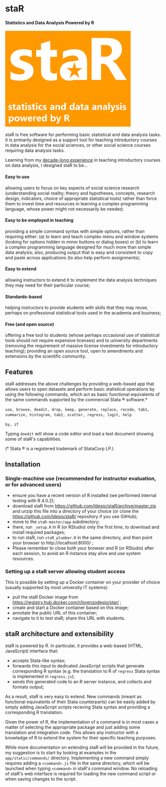 # staR
#### Statistics and Data Analysis Powered by R

![staR - Statistics and Data Analysis powered by R](app/static/logo_splash_small.png)

staR is free software for performing basic statistical and data analysis tasks. It is primarily designed as a support tool for teaching introductory courses in data analysis for the social sciences, or other social science courses requiring data analysis tasks.

Learning from my [decade-long experience](http://docenti.luiss.it/desio/) in teaching introductory courses on data analysis, I designed staR to be...

#### Easy to use
allowing users to focus on key aspects of social science research (understanding social reality; theory and hypotheses, concepts, research design, indicators, choice of appropriate statistical tools) rather than force them to invest time and resources in learning a complex programming language, whose power might not necessarily be needed;
#### Easy to be employed in teaching
providing a simple command syntax with simple options, rather than requiring either: (a) to learn and teach complex menu and window systems (looking for options hidden in minor buttons or dialog boxes) or (b) to learn a complex programming language designed for much more than simple data analysis;
also, producing output that is easy and consistent to copy and paste across applications (to also help perform assignments);
#### Easy to extend
allowing instructors to extend it to implement the data analysis techniques they may need for their particular course;
#### Standards-based
helping instructors to provide students with skills that they may reuse, perhaps on professional statistical tools used in the academia and business;
#### Free (and open source)
offering a free tool to students (whose perhaps occasional use of statistical tools should not require expensive licenses) and to university departments (removing the requirement of massive license investments for introductory teaching);
providing an open source tool, open to amendments and extensions by the scientific community.

## Features
staR addresses the above challenges by providing a web-based app that allows users to open datasets and perform basic statistical operations by using the following commands, which act as basic functional equivalents of the same commands supported by the commercial Stata ® software.*

`use, browse, doedit, drop, keep, generate, replace, recode, tab1, summarize, histogram, tab2, scatter, regress, logit, help`

`by, if`

Typing `doedit` will show a code editor and load a test document showing some of staR's capabilities.

(* Stata ® is a registered trademark of StataCorp LP.)

## Installation

### Single-machine use (recommended for instructor evaluation, or for advanced users)

* ensure you have a recent version of R installed (we performed internal testing with R 4.0.2);
* download staR from https://github.com/ldesio/staR/archive/master.zip and unzip this file into a directory of your choice
(or clone the https://github.com/ldesio/staR/ repository if you use GitHub);
* move to the `staR-master/app` subdirectory;
* there, run `_setup.R` in R (or RStudio) only the first time, to download and install required packages;
* to run staR, run `staR_plumber.R` in the same directory, and then point your browser to http://localhost:8000/ ;
* Please remember to close both your browser *and* R (or RStudio) after each session, to avoid an R instance stay alive and use system resources.

### Setting up a staR server allowing student access

This is possible by setting up a Docker container on your provider of choice (usually supported by most university IT systems):
* pull the staR Docker image from https://registry.hub.docker.com/r/lorenzodesio/star/ ;
* create and start a Docker container based on this image;
* annotate the public URL of this container;
* navigate to it to test staR; share this URL with students.

## staR architecture and extensibility
staR is powered by R. In particular, it provides a web-based (HTML, JavaScript) interface that:

* accepts Stata-like syntax;
* forwards this input to dedicated JavaScript scripts that generate corresponding R syntax (e.g. the translation to R of `regress` Stata syntax is implemented in `regress.js`);
* sends this generated code to an R server instance, and collects and formats output;

As a result, staR is very easy to extend. New commands (meant as functional equivalents of their Stata counterparts) can be easily added by simply adding JavaScript scripts receving Stata syntax and providing a corresponding R translation.

Given the power of R, the implementation of a command is in most cases a matter of selecting the appropriate package and just adding some translation and integration code. This allows any instructor with a knowledge of R to extend the system for their specific teaching purposes.

While more documentation on extending staR will be provided in the future, my suggestion is to start by looking at examples in the `app/static/commands/` directory. Implementing a new command simply requires adding a `<command>.js` file in the same directory, which will be launched when typing `<command>` in staR's command window. No reloading of staR's web interface is required for loading the new command script or when saving changes to the script.
